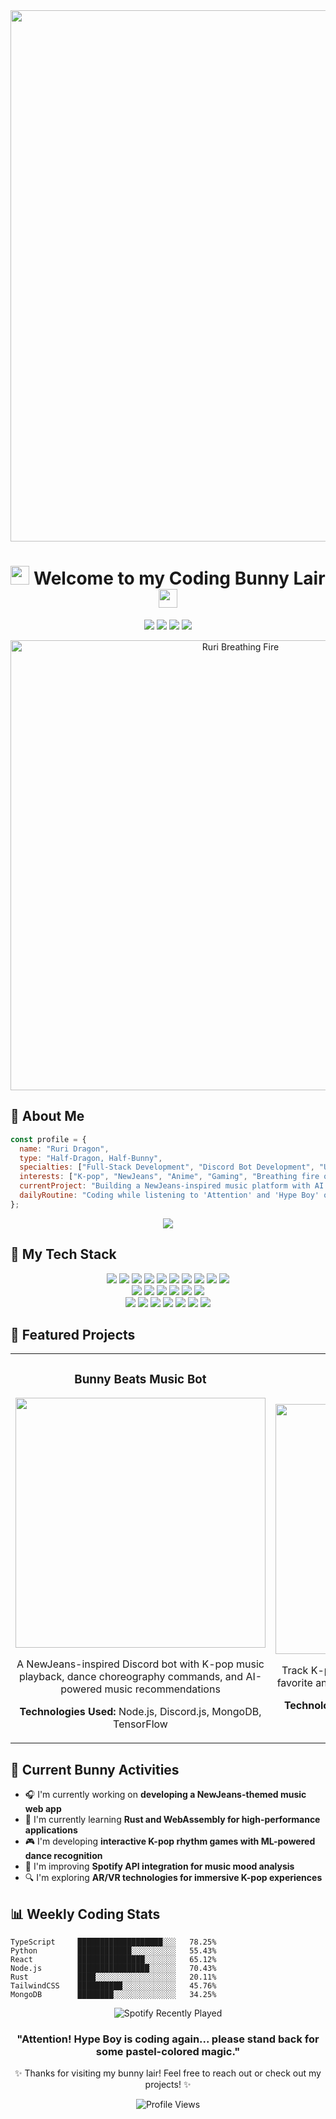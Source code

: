 <!-- NewJeans x Ruri Dragon Theme GitHub Profile -->
<div align="center">
  <img src="https://wallpapers.com/images/featured/newjeans-aesthetic-30r8oehyc3z2tqyv.jpg" width="850px" />
  
  # <img src="" width="30px"> Welcome to my Coding Bunny Lair <img src="" width="30px">
  
  <p>
    <a href="https://discord.gg/ruribot"><img src="https://img.shields.io/badge/Discord-5865F2?style=for-the-badge&logo=discord&logoColor=white" /></a>
    <a href="https://twitter.com/ruridragon"><img src="https://img.shields.io/badge/Twitter-1DA1F2?style=for-the-badge&logo=twitter&logoColor=white" /></a>
    <a href="https://github.com/ruri-bot"><img src="https://img.shields.io/badge/GitHub-181717?style=for-the-badge&logo=github&logoColor=white" /></a>
    <a href="#"><img src="https://img.shields.io/badge/Spotify-1ED760?style=for-the-badge&logo=spotify&logoColor=white" /></a>
  </p>
  
  <img src="https://media.tenor.com/JwuKP-wK6FAAAAAe/newjeans-minji.png" alt="Ruri Breathing Fire" width="720px" />
</div>

## 🌟 About Me

```javascript
const profile = {
  name: "Ruri Dragon",
  type: "Half-Dragon, Half-Bunny",
  specialties: ["Full-Stack Development", "Discord Bot Development", "UI/UX Design", "API Integration"],
  interests: ["K-pop", "NewJeans", "Anime", "Gaming", "Breathing fire occasionally"],
  currentProject: "Building a NewJeans-inspired music platform with AI recommendations",
  dailyRoutine: "Coding while listening to 'Attention' and 'Hype Boy' on repeat"
};
```

<div align="center">
  <img src="https://github-readme-stats.vercel.app/api?username=trixiacute&show_icons=true&theme=dracula&hide_border=true&bg_color=0D1117&title_color=f7c2e5&icon_color=7180ff&text_color=FFFFFF" />
</div>

## 💎 My Tech Stack

<div align="center">
  <img src="https://img.shields.io/badge/JavaScript-F7DF1E?style=for-the-badge&logo=javascript&logoColor=black" />
  <img src="https://img.shields.io/badge/TypeScript-3178C6?style=for-the-badge&logo=typescript&logoColor=white" />
  <img src="https://img.shields.io/badge/Node.js-339933?style=for-the-badge&logo=node.js&logoColor=white" />
  <img src="https://img.shields.io/badge/Python-3776AB?style=for-the-badge&logo=python&logoColor=white" />
  <img src="https://img.shields.io/badge/Java-ED8B00?style=for-the-badge&logo=openjdk&logoColor=white" />
  <img src="https://img.shields.io/badge/C%23-239120?style=for-the-badge&logo=c-sharp&logoColor=white" />
  <img src="https://img.shields.io/badge/PHP-777BB4?style=for-the-badge&logo=php&logoColor=white" />
  <img src="https://img.shields.io/badge/Ruby-CC342D?style=for-the-badge&logo=ruby&logoColor=white" />
  <img src="https://img.shields.io/badge/Go-00ADD8?style=for-the-badge&logo=go&logoColor=white" />
  <img src="https://img.shields.io/badge/Rust-000000?style=for-the-badge&logo=rust&logoColor=white" />
</div>

<div align="center">
  <img src="https://img.shields.io/badge/React-61DAFB?style=for-the-badge&logo=react&logoColor=black" />
  <img src="https://img.shields.io/badge/Vue.js-4FC08D?style=for-the-badge&logo=vue.js&logoColor=white" />
  <img src="https://img.shields.io/badge/Angular-DD0031?style=for-the-badge&logo=angular&logoColor=white" />
  <img src="https://img.shields.io/badge/Svelte-FF3E00?style=for-the-badge&logo=svelte&logoColor=white" />
  <img src="https://img.shields.io/badge/Next.js-000000?style=for-the-badge&logo=next.js&logoColor=white" />
  <img src="https://img.shields.io/badge/TailwindCSS-06B6D4?style=for-the-badge&logo=tailwind-css&logoColor=white" />
</div>

<div align="center">
  <img src="https://img.shields.io/badge/MongoDB-47A248?style=for-the-badge&logo=mongodb&logoColor=white" />
  <img src="https://img.shields.io/badge/PostgreSQL-4169E1?style=for-the-badge&logo=postgresql&logoColor=white" />
  <img src="https://img.shields.io/badge/MySQL-4479A1?style=for-the-badge&logo=mysql&logoColor=white" />
  <img src="https://img.shields.io/badge/Redis-DC382D?style=for-the-badge&logo=redis&logoColor=white" />
  <img src="https://img.shields.io/badge/Firebase-FFCA28?style=for-the-badge&logo=firebase&logoColor=black" />
  <img src="https://img.shields.io/badge/Docker-2496ED?style=for-the-badge&logo=docker&logoColor=white" />
  <img src="https://img.shields.io/badge/AWS-232F3E?style=for-the-badge&logo=amazon-aws&logoColor=white" />
</div>

## 🎀 Featured Projects

<table>
  <tr>
    <td width="50%">
      <h3 align="center">Bunny Beats Music Bot</h3>
      <div align="center">
        <a href="https://github.com/trixiacute/ruri-botbeta"><img src="https://i.pinimg.com/736x/d5/62/51/d56251c4491ff9502e509431d716e20a.jpg" width="400px" /></a>
        <p>A NewJeans-inspired Discord bot with K-pop music playback, dance choreography commands, and AI-powered music recommendations</p>
        <p><strong>Technologies Used:</strong> Node.js, Discord.js, MongoDB, TensorFlow</p>
      </div>
    </td>
    <td width="50%">
      <h3 align="center">DaniBunny Tracker</h3>
      <div align="center">
        <a href="https://github.com/trixiacute/anime-tracker"><img src="https://pbs.twimg.com/media/GBUVosXXwAA64JM.png" width="400px" /></a>
        <p>Track K-pop comebacks, fashion trends, and your favorite anime shows with personalized notifications</p>
        <p><strong>Technologies Used:</strong> React, TypeScript, GraphQL, Spotify API</p>
      </div>
    </td>
  </tr>
</table>

## 🐰 Current Bunny Activities

- 🎧 I'm currently working on **developing a NewJeans-themed music web app**
- 🌱 I'm currently learning **Rust and WebAssembly for high-performance applications**
- 🎮 I'm developing **interactive K-pop rhythm games with ML-powered dance recognition**
- 🎵 I'm improving **Spotify API integration for music mood analysis**
- 🔍 I'm exploring **AR/VR technologies for immersive K-pop experiences**

## 📊 Weekly Coding Stats

```text
TypeScript     ███████████████████░░░   78.25% 
Python         ████████████░░░░░░░░░░   55.43% 
React          ███████████████░░░░░░░   65.12% 
Node.js        ████████████████░░░░░░   70.43% 
Rust           ████░░░░░░░░░░░░░░░░░░   20.11%
TailwindCSS    ██████████░░░░░░░░░░░░   45.76%
MongoDB        ████████░░░░░░░░░░░░░░   34.25% 
```

<div align="center">
  <img src="https://spotify-recently-played-readme.vercel.app/api?user=YOUR_SPOTIFY_USER_ID&count=3" alt="Spotify Recently Played" />
</div>

<div align="center">
  <h3>"Attention! Hype Boy is coding again... please stand back for some pastel-colored magic."</h3>
  
  <p>✨ Thanks for visiting my bunny lair! Feel free to reach out or check out my projects! ✨</p>
  
  <img src="https://komarev.com/ghpvc/?username=trixiacute&color=f7c2e5&style=flat-square" alt="Profile Views" />
</div>

<!-- 
  Image Credits:
  NewJeans-inspired theme with Ruri Dragon elements
  Animations are custom made or adapted from NewJeans MVs
--> 
